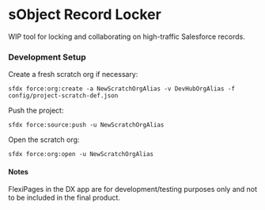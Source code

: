# sObject Record Locker
WIP tool for locking and collaborating on high-traffic Salesforce records.


### Development Setup
Create a fresh scratch org if necessary:
```
sfdx force:org:create -a NewScratchOrgAlias -v DevHubOrgAlias -f config/project-scratch-def.json
```

Push the project:
```
sfdx force:source:push -u NewScratchOrgAlias
```

Open the scratch org:
```
sfdx force:org:open -u NewScratchOrgAlias
```

#### Notes
FlexiPages in the DX app are for development/testing purposes only and not to be included in the final product.

